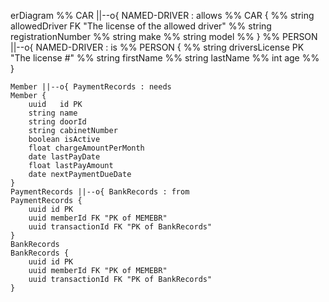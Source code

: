 erDiagram
    %% CAR ||--o{ NAMED-DRIVER : allows
    %% CAR {
    %%     string allowedDriver FK "The license of the allowed driver"
    %%     string registrationNumber
    %%     string make
    %%     string model
    %% }
    %% PERSON ||--o{ NAMED-DRIVER : is
    %% PERSON {
    %%     string driversLicense PK "The license #"
    %%     string firstName
    %%     string lastName
    %%     int age
    %% }

    Member ||--o{ PaymentRecords : needs
    Member {
        uuid   id PK
        string name
        string doorId
        string cabinetNumber
        boolean isActive
        float chargeAmountPerMonth
        date lastPayDate
        float lastPayAmount
        date nextPaymentDueDate
    }
    PaymentRecords ||--o{ BankRecords : from
    PaymentRecords {
        uuid id PK
        uuid memberId FK "PK of MEMEBR"
        uuid transactionId FK "PK of BankRecords"
    }
    BankRecords
    BankRecords {
        uuid id PK
        uuid memberId FK "PK of MEMEBR"
        uuid transactionId FK "PK of BankRecords"
    }

